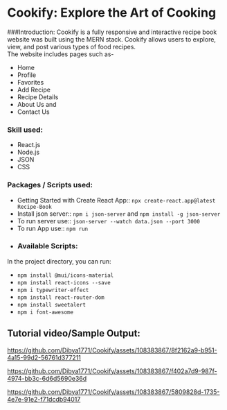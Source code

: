 # Cookify: Explore the Art of Cooking  

###Introduction:
Cookify is a fully responsive and interactive recipe book website was built using the MERN stack. Cookify allows users to explore, view, and post various types of food recipes.  
The website includes pages such as-
- Home
- Profile
- Favorites
- Add Recipe
- Recipe Details
- About Us and
- Contact Us

### Skill used:
- React.js
- Node.js
- JSON
- CSS


### Packages / Scripts used:
- Getting Started with Create React App:: `npx create-react.app@latest Recipe-Book`
- Install json server:: `npm i json-server` and `npm install -g json-server`
- To run server use:: `json-server --watch data.json --port 3000`
- To run App use:: `npm run`
- ### Available Scripts:
In the project directory, you can run:  
- `npm install @mui/icons-material`
- `npm install react-icons --save`
- `npm i typewriter-effect`
- `npm install react-router-dom`
- `npm install sweetalert`
- `npm i font-awesome`

## Tutorial video/Sample Output:  



https://github.com/Dibya1771/Cookify/assets/108383867/8f2162a9-b951-4a15-99d2-56761d377211  


https://github.com/Dibya1771/Cookify/assets/108383867/f402a7d9-987f-4974-bb3c-6d6d5690e36d  



https://github.com/Dibya1771/Cookify/assets/108383867/5809828d-1735-4e7e-91e2-f71dcdb94017  
